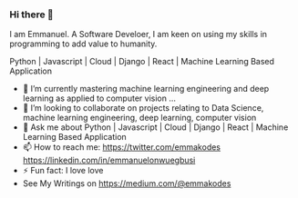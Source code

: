 ### Hi there 👋
I am Emmanuel. A Software Develoer, I am keen on using my skills in programming to add value to humanity.

Python | Javascript | Cloud | Django | React | Machine Learning Based Application

- 🌱 I’m currently mastering machine learning engineering and deep learning as applied to computer vision ...
- 👯 I’m looking to collaborate on projects relating to Data Science, machine learning engineering, deep learning, computer vision
- 💬 Ask me about Python | Javascript | Cloud | Django | React | Machine Learning Based Application
- 📫 How to reach me: https://twitter.com/emmakodes  https://linkedin.com/in/emmanuelonwuegbusi
- ⚡ Fun fact: I love love
- See My Writings on https://medium.com/@emmakodes

